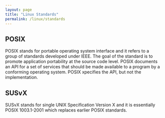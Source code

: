 ```yaml
---
layout: page
title: "Linux Standards"
permalink: /linux/standards
---
```


## POSIX

POSIX stands for portable operating system interface and it refers to a group of standards developed under IEEE.  The goal of the standard is to promote application portability at the source code level. POSIX documents an API for a set of services that should be made available to a program by a conforming operating system. POSIX xpecifies the API, but not the implementation.

## SUSvX

SUSvX stands for single UNIX Specification Version X and it is essentially POSIX 1003.1-2001 which replaces earlier POSIX standards.
